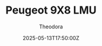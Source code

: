 ---
title: "Peugeot 9X8 LMU"
meta_title: ""
description: "Peugeot 9X8 LMU 2023 by FSR for Assetto Corsa"
date: 2025-05-13T17:50:00Z
thumb: Wb7QejE
mainimage: 7xXLCQc
cargallery: ["Jhbp36r", "hrY4XzJ", "5stZE1k"]
categories: ["Car"]
author: "Theodora"
tags: ["Peugeot", "Hypercar", "Le Mans Prototype", "R2R", "WEC", "2023", "FSR", "France"]
draft: false
link: https://ouo.io/5tORRo
zipsize: 65 MB
manu: Peugeot
logo2: peugeot-sport
country: France
year: 2023
class: Hypercar
championship: WEC
drivetrain: AWD
engine: 3.5L V6 Turbo
gb: 7-speed
power: "799 bhp"
torque: "720"
mass: 1025"
speed: "322+"
accel: "- seconds"
creator: FSR
version: "1.0"
csp: 0.2.4
carname: "Peugeot 9X8"
folder: "peugeot_9x8_lmu"
livery: "Included"
r2r: 1
host: ModsFire
---